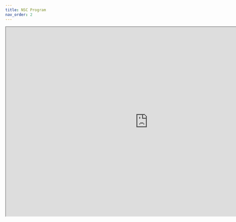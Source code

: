 ```yaml
---        
title: NSC Program
nav_order: 2
---
```


<iframe src="https://drive.google.com/file/d/0B0sawuNCABFicExvUGswSkFURUtnbWxXVnNjRFp3eUR4Y1lv/preview" width="900" height="600"></iframe>

